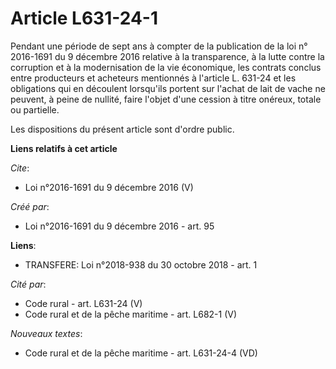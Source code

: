 # Article L631-24-1

Pendant une période de sept ans à compter de la publication de la loi n° 2016-1691 du 9 décembre 2016 relative à la
transparence, à la lutte contre la corruption et à la modernisation de la vie économique, les contrats conclus entre
producteurs et acheteurs mentionnés à l'article L. 631-24 et les obligations qui en découlent lorsqu'ils portent sur l'achat
de lait de vache ne peuvent, à peine de nullité, faire l'objet d'une cession à titre onéreux, totale ou partielle. 

Les dispositions du présent article sont d'ordre public.

**Liens relatifs à cet article**

_Cite_:

  - Loi n°2016-1691 du 9 décembre 2016 (V)

_Créé par_:

  - Loi n°2016-1691 du 9 décembre 2016 - art. 95

**Liens**:

  - TRANSFERE: Loi n°2018-938 du 30 octobre 2018 - art. 1

_Cité par_:

  - Code rural - art. L631-24 (V)
  - Code rural et de la pêche maritime - art. L682-1 (V)

_Nouveaux textes_:

  - Code rural et de la pêche maritime - art. L631-24-4 (VD)
